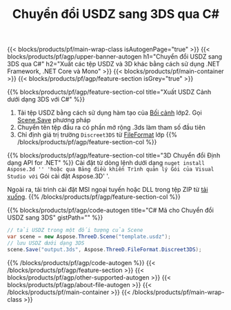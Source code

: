 ﻿---
title: Chuyển đổi USDZ sang 3DS qua C# 
description: Chuyển đổi USDZ và các tệp 3D khác bằng cách sử dụng .NET API
url: /vi/net/conversion/usdz-to-3ds/
family: 3d
platformtag: net
feature: conversion
informat: USDZ
outformat: 3DS
otherformats: OBJ PDF FBX RVM GLTF DRC ASE DXF 
---
{{< blocks/products/pf/main-wrap-class isAutogenPage="true" >}}
{{< blocks/products/pf/agp/upper-banner-autogen h1="Chuyển đổi USDZ sang 3DS qua C#" h2="Xuất các tệp USDZ và 3D khác bằng cách sử dụng .NET Framework, .NET Core và Mono" >}}
{{< blocks/products/pf/main-container >}}
{{< blocks/products/pf/agp/feature-section isGrey="true" >}}

{{% blocks/products/pf/agp/feature-section-col title="Xuất USDZ Cảnh dưới dạng 3DS với C#" %}}
1. Tải tệp USDZ bằng cách sử dụng hàm tạo của [Bối cảnh](https://apireference.aspose.com/3d/net/aspose.threed/scene) lớp2. Gọi [Scene.Save](https://apireference.aspose.com/3d/net/aspose.threed/scene/methods/save/index) phương pháp
3. Chuyển tên tệp đầu ra có phần mở rộng .3ds làm tham số đầu tiên
4. Chỉ định giá trị trường `Discreet3DS` từ [FileFormat](https://apireference.aspose.com/3d/net/aspose.threed/fileformat/fields/index) lớp
{{% /blocks/products/pf/agp/feature-section-col %}}

{{% blocks/products/pf/agp/feature-section-col title="3D Chuyển đổi Định dạng API for .NET" %}}
Cài đặt từ dòng lệnh dưới dạng `` nuget install Aspose.3d '' 'hoặc qua Bảng điều khiển Trình quản lý Gói của Visual Studio với `` Gói cài đặt Aspose.3D' '.

Ngoài ra, tải trình cài đặt MSI ngoại tuyến hoặc DLL trong tệp ZIP từ [tải xuống](https://releases.aspose.com/3d/net).
{{% /blocks/products/pf/agp/feature-section-col %}}

{{% blocks/products/pf/agp/code-autogen title="C# Mã cho Chuyển đổi USDZ sang 3DS" gistPath="" %}}
```cs
// tải USDZ trong một đối tượng của Scene 
var scene = new Aspose.ThreeD.Scene("template.usdz");
// lưu USDZ dưới dạng 3DS 
scene.Save("output.3ds", Aspose.ThreeD.FileFormat.Discreet3DS);

```
{{% /blocks/products/pf/agp/code-autogen %}}
{{< /blocks/products/pf/agp/feature-section >}}
{{< blocks/products/pf/agp/other-supported-autogen >}}
{{< blocks/products/pf/agp/about-file-autogen >}}
{{< /blocks/products/pf/main-container >}}
{{< /blocks/products/pf/main-wrap-class >}}